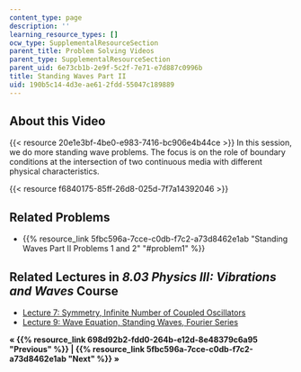 ```yaml
---
content_type: page
description: ''
learning_resource_types: []
ocw_type: SupplementalResourceSection
parent_title: Problem Solving Videos
parent_type: SupplementalResourceSection
parent_uid: 6e73cb1b-2e9f-5c2f-7e71-e7d887c0996b
title: Standing Waves Part II
uid: 190b5c14-4d3e-ae61-2fdd-55047c189889
---
```


About this Video
----------------

{{< resource 20e1e3bf-4be0-e983-7416-bc906e4b44ce >}} In this session, we do more standing wave problems. The focus is on the role of boundary conditions at the intersection of two continuous media with different physical characteristics.

{{< resource f6840175-85ff-26d8-025d-7f7a14392046 >}}

Related Problems
----------------

*   {{% resource_link 5fbc596a-7cce-c0db-f7c2-a73d8462e1ab "Standing Waves Part II Problems 1 and 2" "#problem1" %}}

Related Lectures in _8.03 Physics III: Vibrations and Waves_ Course
-------------------------------------------------------------------

*   [Lecture 7: Symmetry, Infinite Number of Coupled Oscillators](/courses/8-03sc-physics-iii-vibrations-and-waves-fall-2016/pages/part-i-mechanical-vibrations-and-waves/lecture-7)
*   [Lecture 9: Wave Equation, Standing Waves, Fourier Series](/courses/8-03sc-physics-iii-vibrations-and-waves-fall-2016/pages/part-i-mechanical-vibrations-and-waves/lecture-9)

**« {{% resource_link 698d92b2-fdd0-264b-e12d-8e48379c6a95 "Previous" %}} | {{% resource_link 5fbc596a-7cce-c0db-f7c2-a73d8462e1ab "Next" %}} »**